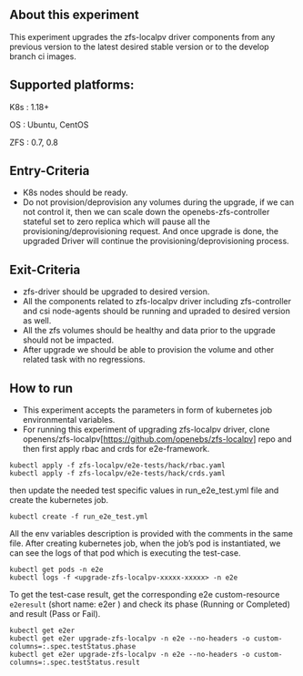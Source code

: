 ## About this experiment

This experiment upgrades the zfs-localpv driver components from any previous version to the latest desired stable version or to the develop branch ci images. 

## Supported platforms:

K8s : 1.18+

OS : Ubuntu, CentOS

ZFS : 0.7, 0.8

## Entry-Criteria

- K8s nodes should be ready.
- Do not provision/deprovision any volumes during the upgrade, if we can not control it, then we can scale down the openebs-zfs-controller stateful set to zero replica which will pause all the provisioning/deprovisioning request. And once upgrade is done, the upgraded Driver will continue the provisioning/deprovisioning process.

## Exit-Criteria

- zfs-driver should be upgraded to desired version.
- All the components related to zfs-localpv driver including zfs-controller and csi node-agents should be running and upraded to desired version as well.
- All the zfs volumes should be healthy and data prior to the upgrade should not be impacted.
- After upgrade we should be able to provision the volume and other related task with no regressions.

## How to run

- This experiment accepts the parameters in form of kubernetes job environmental variables.
- For running this experiment of upgrading zfs-localpv driver, clone openens/zfs-localpv[https://github.com/openebs/zfs-localpv] repo and then first apply rbac and crds for e2e-framework.
```
kubectl apply -f zfs-localpv/e2e-tests/hack/rbac.yaml
kubectl apply -f zfs-localpv/e2e-tests/hack/crds.yaml
```
then update the needed test specific values in run_e2e_test.yml file and create the kubernetes job.
```
kubectl create -f run_e2e_test.yml
```
All the env variables description is provided with the comments in the same file.
After creating kubernetes job, when the job’s pod is instantiated, we can see the logs of that pod which is executing the test-case.

```
kubectl get pods -n e2e
kubectl logs -f <upgrade-zfs-localpv-xxxxx-xxxxx> -n e2e
```
To get the test-case result, get the corresponding e2e custom-resource `e2eresult` (short name: e2er ) and check its phase (Running or Completed) and result (Pass or Fail).

```
kubectl get e2er
kubectl get e2er upgrade-zfs-localpv -n e2e --no-headers -o custom-columns=:.spec.testStatus.phase
kubectl get e2er upgrade-zfs-localpv -n e2e --no-headers -o custom-columns=:.spec.testStatus.result
```
